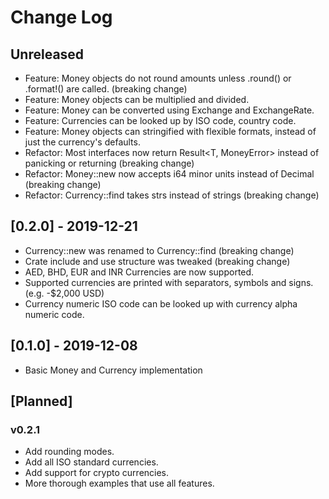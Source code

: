 # Change Log

## Unreleased

* Feature: Money objects do not round amounts unless .round() or .format!() are called. (breaking change)
* Feature: Money objects can be multiplied and divided.
* Feature: Money can be converted using Exchange and ExchangeRate.  
* Feature: Currencies can be looked up by ISO code, country code.
* Feature: Money objects can stringified with flexible formats, instead of just the currency's defaults.
* Refactor: Most interfaces now return Result<T, MoneyError> instead of panicking or returning <T> (breaking change)
* Refactor: Money::new now accepts i64 minor units instead of Decimal (breaking change)
* Refactor: Currency::find takes strs instead of strings (breaking change)


## [0.2.0] - 2019-12-21

* Currency::new was renamed to Currency::find (breaking change)
* Crate include and use structure was tweaked (breaking change)
* AED, BHD, EUR and INR Currencies are now supported.
* Supported currencies are printed with separators, symbols and signs. (e.g. -$2,000 USD)
* Currency numeric ISO code can be looked up with currency alpha numeric code.

## [0.1.0] - 2019-12-08

* Basic Money and Currency implementation

## [Planned]

### v0.2.1

* Add rounding modes.
* Add all ISO standard currencies.
* Add support for crypto currencies.  
* More thorough examples that use all features.